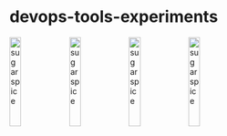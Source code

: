 # devops-tools-experiments

<img src="https://github.com/limcel/devops-tools-experiments/assets/28526018/8058c988-9c05-4c11-92e5-f75b38e9d1c1" href="https://github.com/limcel" alt="sugarspice" width="20%" height="20%"/>
<img src="https://github.com/limcel/devops-tools-experiments/assets/28526018/8058c988-9c05-4c11-92e5-f75b38e9d1c1" href="https://github.com/limcel" alt="sugarspice" width="20%" height="20%"/>
<img src="https://github.com/limcel/devops-tools-experiments/assets/28526018/8058c988-9c05-4c11-92e5-f75b38e9d1c1" href="https://github.com/limcel" alt="sugarspice" width="20%" height="20%"/>
<img src="https://github.com/limcel/devops-tools-experiments/assets/28526018/8058c988-9c05-4c11-92e5-f75b38e9d1c1" href="https://github.com/limcel" alt="sugarspice" width="20%" height="20%"/>
